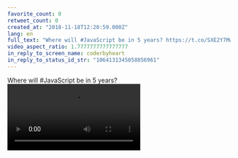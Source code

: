 ```yaml
---
favorite_count: 0
retweet_count: 0
created_at: "2018-11-18T12:20:59.000Z"
lang: en
full_text: "Where will #JavaScript be in 5 years? https://t.co/SXE2Y7Mwb6"
video_aspect_ratio: 1.7777777777777777
in_reply_to_screen_name: coderbyheart
in_reply_to_status_id_str: "1064131345058856961"
---
```


Where will #JavaScript be in 5 years?
![Embedded Video](https://twitter-media-coderbyheart.s3.eu-north-1.amazonaws.com/1064131350767288321-DemsjqhnHMYZG55Z.mp4)

